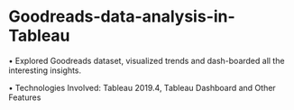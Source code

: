 # Goodreads-data-analysis-in-Tableau

• Explored Goodreads dataset, visualized trends and dash-boarded all the interesting insights.

• Technologies Involved: Tableau 2019.4, Tableau Dashboard and Other Features

